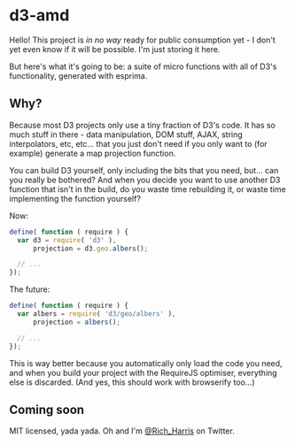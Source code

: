 d3-amd
======

Hello! This project is *in no way* ready for public consumption yet - I don't yet even know if it will be possible. I'm just storing it here.

But here's what it's going to be: a suite of micro functions with all of D3's functionality, generated with esprima.

Why?
----

Because most D3 projects only use a tiny fraction of D3's code. It has so much stuff in there - data manipulation, DOM stuff, AJAX, string interpolators, etc, etc... that you just don't need if you only want to (for example) generate a map projection function.

You can build D3 yourself, only including the bits that you need, but... can you really be bothered? And when you decide you want to use another D3 function that isn't in the build, do you waste time rebuilding it, or waste time implementing the function yourself?

Now:

```js
define( function ( require ) {
  var d3 = require( 'd3' ),
      projection = d3.geo.albers();

  // ...
});
```

The future:

```js
define( function ( require ) {
  var albers = require( 'd3/geo/albers' ),
      projection = albers();

  // ...
});
```

This is way better because you automatically only load the code you need, and when you build your project with the RequireJS optimiser, everything else is discarded. (And yes, this should work with browserify too...)

Coming soon
-----------

MIT licensed, yada yada. Oh and I'm [@Rich_Harris](http://twitter.com) on Twitter.